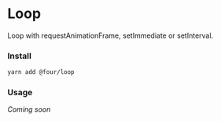 # Loop

Loop with requestAnimationFrame, setImmediate or setInterval.

### Install

```bash
yarn add @four/loop
```

### Usage

*Coming soon*
